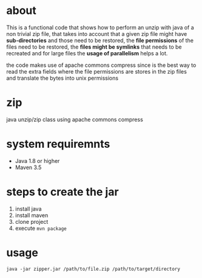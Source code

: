 # about
This is a functional code that shows how to perform an unzip with java of a non trivial zip file, that takes into account
that a given zip file might have **sub-directories** and those need to be restored, the **file permissions** of the files need to be restored,
the **files might be symlinks** that needs to be recreated and for large files the **usage of parallelism** helps a lot.

the code makes use of apache commons compress since is the best way to read the extra fields where the file permissions are stores in the zip files and translate the bytes into unix permissions

# zip
java unzip/zip class using apache commons compress

# system requiremnts 
* Java 1.8 or higher
* Maven 3.5

# steps to create the jar
1. install java
2. install maven
3. clone project
4. execute ```mvn package```

# usage
```java -jar zipper.jar /path/to/file.zip /path/to/target/directory```
